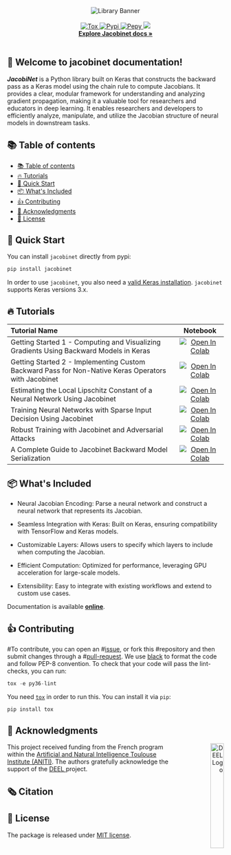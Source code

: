 
<div align="center">
        <picture>
                <source media="(prefers-color-scheme: dark)" srcset="./docs/assets/logo.svg">
                <source media="(prefers-color-scheme: light)" srcset="./docs/assets/logo.svg">
                <img alt="Library Banner" src="./docs/assets/logo.svg">
        </picture>
</div>
<br>

<div align="center">
    <a href="https://github.com/deel-ai/deel-lip/actions/workflows/python-tests.yml">
        <img alt="Tox" src="https://github.com/deel-ai/deel-lip/actions/workflows/python-linters.yml/badge.svg?branch=master">
    </a>
    <a href="https://pypi.org/project/deel-lip">
        <img alt="Pypi" src="https://img.shields.io/pypi/v/deel-lip.svg">
    </a>
    <a href="https://pepy.tech/project/deel-lip">
        <img alt="Pepy" src="https://pepy.tech/badge/deel-lip">
    </a>
    <a href="#">
        <img src="https://img.shields.io/badge/License-MIT-efefef">
    </a>
    <br>
    <a href="https://ducoffeM.github.io/jacobinet/"><strong>Explore Jacobinet docs »</strong></a>
</div>
<br>

## 👋 Welcome to jacobinet documentation!
***JacobiNet*** is a Python library built on Keras that constructs the backward pass as a Keras model using the chain rule to compute Jacobians. It provides a clear, modular framework for understanding and analyzing gradient propagation, making it a valuable tool for researchers and educators in deep learning.
It enables researchers and developers to efficiently analyze, manipulate, and utilize the Jacobian structure of neural models in downstream tasks.


## 📚 Table of contents

- [📚 Table of contents](#-table-of-contents)
- [🔥 Tutorials](#-tutorials)
- [🚀 Quick Start](#-quick-start)
- [📦 What's Included](#-whats-included)
- [👍 Contributing](#-contributing)
- [🙏 Acknowledgments](#-acknowledgments)
- [📝 License](#-license)

## 🚀 Quick Start

You can install ``jacobinet`` directly from pypi:

```python
pip install jacobinet
```

In order to use ``jacobinet``, you also need a [valid Keras
installation](https://keras.io/getting_started/). ``jacobinet``
supports Keras versions 3.x.

## 🔥 Tutorials

| **Tutorial Name**           | Notebook                                                                                                                                                           |
| :-------------------------- | :----------------------------------------------------------------------------------------------------------------------------------------------------------------: |
| Getting Started 1 - Computing and Visualizing Gradients Using Backward Models in Keras | [![Open In Colab](https://colab.research.google.com/assets/colab-badge.svg)](https://colab.research.google.com/github/ducoffeM/jacobinet/blob/main/tutorials/PlottingBackward.ipynb)            |
| Getting Started 2 - Implementing Custom Backward Pass for Non-Native Keras Operators with Jacobinet | [![Open In Colab](https://colab.research.google.com/assets/colab-badge.svg)](https://colab.research.google.com/github/ducoffeM/jacobinet/blob/main/tutorials/CustomOp.ipynb)            |
| Estimating the Local Lipschitz Constant of a Neural Network Using Jacobinet | [![Open In Colab](https://colab.research.google.com/assets/colab-badge.svg)](https://colab.research.google.com/github/ducoffeM/jacobinet/blob/main/tutorials/LipschitzConstant.ipynb) |
| Training Neural Networks with Sparse Input Decision Using Jacobinet | [![Open In Colab](https://colab.research.google.com/assets/colab-badge.svg)](https://colab.research.google.com/github/ducoffeM/jacobinet/blob/main/tutorials/TrainWithSparsity.ipynb) |
| Robust Training with Jacobinet and Adversarial Attacks | [![Open In Colab](https://colab.research.google.com/assets/colab-badge.svg)](https://colab.research.google.com/github/ducoffeM/jacobinet/blob/main/tutorials/AdversarialTraining.ipynb) |
| A Complete Guide to Jacobinet Backward Model Serialization | [![Open In Colab](https://colab.research.google.com/assets/colab-badge.svg)](https://colab.research.google.com/github/ducoffeM/jacobinet/blob/main/tutorials/Serialization_Export.ipynb) |


## 📦 What's Included

* Neural Jacobian Encoding: Parse a neural network and construct a neural network that represents its Jacobian.

* Seamless Integration with Keras: Built on Keras, ensuring compatibility with TensorFlow and Keras models.

* Customizable Layers: Allows users to specify which layers to include when computing the Jacobian.

* Efficient Computation: Optimized for performance, leveraging GPU acceleration for large-scale models.

* Extensibility: Easy to integrate with existing workflows and extend to custom use cases.

Documentation is available [**online**](https://ducoffeM.github.io/jacobinet/index.html).



## 👍 Contributing

#To contribute, you can open an
#[issue](https://github.com/deel-ai/deel-lip/issues), or fork this
#repository and then submit changes through a
#[pull-request](https://github.com/deel-ai/deel-lip/pulls).
We use [black](https://pypi.org/project/black/) to format the code and follow PEP-8 convention.
To check that your code will pass the lint-checks, you can run:

```python
tox -e py36-lint
```

You need [`tox`](https://tox.readthedocs.io/en/latest/) in order to
run this. You can install it via `pip`:

```python
pip install tox
```


## 🙏 Acknowledgments

<div align="right">
  <picture>
    <source media="(prefers-color-scheme: dark)" srcset="https://share.deel.ai/apps/theming/image/logo?useSvg=1&v=10"  width="25%" align="right">
    <source media="(prefers-color-scheme: light)" srcset="https://www.deel.ai/wp-content/uploads/2021/05/logo-DEEL.png"  width="25%" align="right">
    <img alt="DEEL Logo" src="https://www.deel.ai/wp-content/uploads/2021/05/logo-DEEL.png" width="25%" align="right">
  </picture>
</div>
This project received funding from the French program within the <a href="https://aniti.univ-toulouse.fr/">Artificial and Natural Intelligence Toulouse Institute (ANITI)</a>. The authors gratefully acknowledge the support of the <a href="https://www.deel.ai/"> DEEL </a> project.


## 🗞️ Citation



## 📝 License

The package is released under <a href="https://choosealicense.com/licenses/mit"> MIT license</a>.

